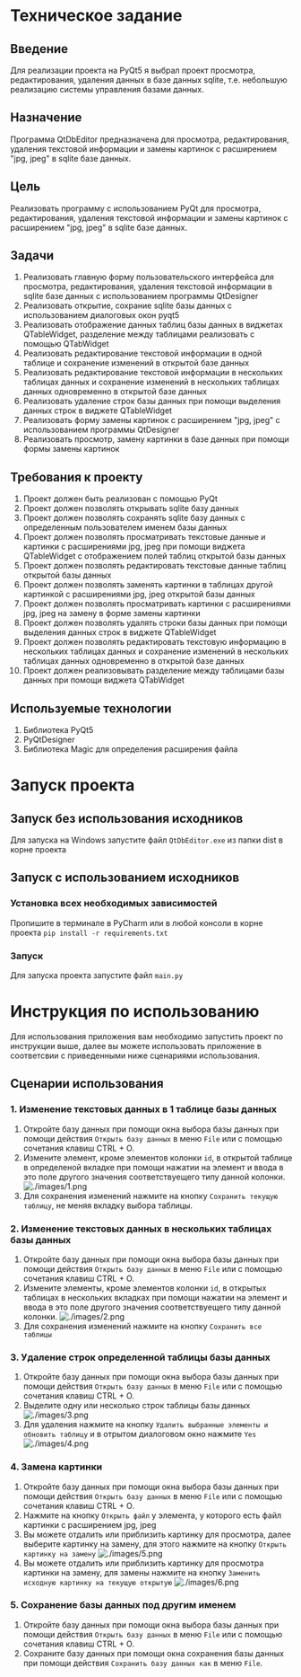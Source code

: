 # Техническое задание
## Введение
Для реализации проекта на PyQt5 я выбрал проект просмотра, редактирования, удаления данных в базе данных sqlite, т.е. небольшую реализацию системы управления базами данных.
## Назначение
Программа QtDbEditor предназначена для просмотра, редактирования, удаления текстовой информации и замены картинок с расширением "jpg, jpeg" в sqlite базе данных.
## Цель
Реализовать программу с использованием PyQt для просмотра, редактирования, удаления текстовой информации и замены картинок с расширением "jpg, jpeg" в sqlite базе данных.
## Задачи
1. Реализовать главную форму пользовательского интерфейса для просмотра, редактирования, удаления текстовой информации в sqlite базе данных с использованием программы QtDesigner
2. Реализовать открытие, сохрание sqlite базы данных с использованием диалоговых окон pyqt5
3. Реализовать отображение данных таблиц базы данных в виджетах QTableWidget, разделение между таблицами реализовать с помощью QTabWidget
4. Реализовать редактирование текстовой информации в одной таблице и сохранение изменений в открытой базе данных
5. Реализовать редактирование текстовой информации в нескольких таблицах данных и сохранение изменений в нескольких таблицах данных одновременно в открытой базе данных
6. Реализовать удаление строк базы данных при помощи выделения данных строк в виджете QTableWidget
7. Реализовать форму замены картинок с расширением "jpg, jpeg" с использованием программы QtDesigner
8. Реализовать просмотр, замену картинки в базе данных при помощи формы замены картинок
## Требования к проекту
1. Проект должен быть реализован с помощью PyQt
2. Проект должен позволять открывать sqlite базу данных
3. Проект должен позволять сохранять sqlite базу данных с определенным пользователем именем базы данных
4. Проект должен позволять просматривать текстовые данные и картинки с расширениями jpg, jpeg при помощи виджета QTableWidget с отображением полей таблиц открытой базы данных
5. Проект должен позволять редактировать текстовые данные таблиц открытой базы данных
6. Проект должен позволять заменять картинки в таблицах другой картинкой с расширениями jpg, jpeg открытой базы данных
7. Проект должен позволять просматривать картинки с расширениями jpg, jpeg на замену в форме замены картинки
8. Проект должен позволять удалять строки базы данных при помощи выделения данных строк в виджете QTableWidget
9. Проект должен позволять редактировать текстовую информацию в нескольких таблицах данных и сохранение изменений в нескольких таблицах данных одновременно в открытой базе данных
10. Проект должен реализовывать разделение между таблицами базы данных при помощи виджета QTabWidget
## Используемые технологии
1. Библиотека PyQt5
2. PyQtDesigner
3. Библиотека Magic для определения расширения файла

# Запуск проекта
## Запуск без использования исходников
Для запуска на Windows запустите файл ```QtDbEditor.exe``` из папки dist в корне проекта
## Запуск с использованием исходников
### Установка всех необходимых зависимостей
Пропишите в терминале в PyCharm или в любой консоли в корне проекта ```pip install -r requirements.txt```
### Запуск
Для запуска проекта запустите файл ```main.py```

# Инструкция по использованию
Для использования приложения вам необходимо запустить проект по инструкции выше, далее вы можете использовать приложение в соответсвии с приведенными ниже сценариями использования.
## Сценарии использования
### 1. Изменение текстовых данных в 1 таблице базы данных
1. Откройте базу данных при помощи окна выбора базы данных при помощи действия ```Открыть базу данных``` в меню ```File``` или с помощью сочетания клавиш CTRL + O.
2. Измените элемент, кроме элементов колонки ```id```,  в открытой таблице в определеной вкладке при помощи нажатии на элемент и ввода в это поле другого значения соответствуещего типу данной колонки.
![./images/1.png](./images/1.png)
3. Для сохранения изменений нажмите на кнопку ```Сохранить текущую таблицу```, не меняя вкладку выбора таблицы.

### 2. Изменение текстовых данных в нескольких таблицах базы данных
1. Откройте базу данных при помощи окна выбора базы данных при помощи действия ```Открыть базу данных``` в меню ```File``` или с помощью сочетания клавиш CTRL + O.
2. Измените элементы, кроме элементов колонки ```id```,  в открытых таблицах в нескольких вкладках при помощи нажатии на элемент и ввода в это поле другого значения соответствуещего типу данной колонки.
![./images/2.png](./images/2.png)
3. Для сохранения изменений нажмите на кнопку  ```Сохранить все таблицы```

### 3. Удаление строк определенной таблицы базы данных
1. Откройте базу данных при помощи окна выбора базы данных при помощи действия ```Открыть базу данных``` в меню ```File``` или с помощью сочетания клавиш CTRL + O.
2. Выделите одну или несколько строк таблицы базы данных
![./images/3.png](./images/3.png)
3. Для удаления нажмите на кнопку ```Удалить выбранные элементы и обновить таблицу``` и в отрытом диалоговом окно нажмите ```Yes```
![./images/4.png](./images/4.png)

### 4. Замена картинки
1. Откройте базу данных при помощи окна выбора базы данных при помощи действия ```Открыть базу данных``` в меню ```File``` или с помощью сочетания клавиш CTRL + O.
2. Нажмите на кнопку ```Открыть файл``` у элемента, у которого есть файл картинки с расширением jpg, jpeg
3. Вы можете отдалить или приблизить картинку для просмотра, далее выберите картинку на замену, для этого нажмите на кнопку ```Открыть картинку на замену```
![./images/5.png](./images/5.png)
4. Вы можете отдалить или приблизить картинку для просмотра картинки на замену, для замены нажмите на кнопку ```Заменить исходную картинку на текущую открытую``` 
![./images/6.png](./images/6.png)

### 5. Сохранение базы данных под другим именем
1. Откройте базу данных при помощи окна выбора базы данных при помощи действия ```Открыть базу данных``` в меню ```File``` или с помощью сочетания клавиш CTRL + O.
2. Сохраните базу данных при помощи окна сохранения базы данных при помощи действия ```Сохранить базу данных как``` в меню ```File```.

